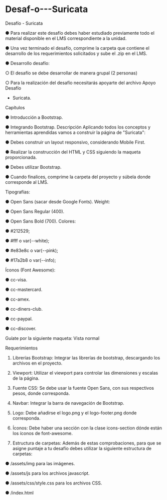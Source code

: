 # Desaf-o---Suricata
Desafío - Suricata


● Para realizar este desafío debes haber estudiado previamente todo el material
disponible en el LMS correspondiente a la unidad.

● Una vez terminado el desafío, comprime la carpeta que contiene el desarrollo de los
requerimientos solicitados y sube el .zip en el LMS.

● Desarrollo desafío:

○ El desafío se debe desarrollar de manera grupal (2 personas)

○ Para la realización del desafío necesitarás apoyarte del archivo Apoyo Desafío
- Suricata.


Capítulos

● Introducción a Bootstrap.

● Integrando Bootstrap.
Descripción
Aplicando todos los conceptos y herramientas aprendidas vamos a construir la página de
"Suricata":

● Debes construir un layout responsivo, considerando Mobile First.

● Realizar la construcción del HTML y CSS siguiendo la maqueta proporcionada.

● Debes utilizar Bootstrap.

● Cuando finalices, comprime la carpeta del proyecto y súbela donde corresponde al
LMS.

Tipografías:

● Open Sans (sacar desde Google Fonts).
Weight:

● Open Sans Regular (400).

● Open Sans Bold (700).
Colores:

● #212529;

● #fff o var(--white);

● #e83e8c o var(--pink);

● #17a2b8 o var(--info);


Íconos (Font Awesome):

● cc-visa.

● cc-mastercard.

● cc-amex.

● cc-diners-club.

● cc-paypal.

● cc-discover.


Guíate por la siguiente maqueta:
Vista normal





Requerimientos


1. Librerías Bootstrap: Integrar las librerías de bootstrap, descargando los archivos en
el proyecto.

2. Viewport: Utilizar el viewport para controlar las dimensiones y escalas de la página.

3. Fuente CSS: Se debe usar la fuente Open Sans, con sus respectivos pesos, donde
corresponda.

4. Navbar: Integrar la barra de navegación de Bootstrap.

5. Logo: Debe añadirse el logo.png y el logo-footer.png donde corresponda.

6. Íconos: Debe haber una sección con la clase icons-section dónde están los íconos de
font-awesome.

7. Estructura de carpetas: Además de estas comprobaciones, para que se asigne
puntaje a tu desafío debes utilizar la siguiente estructura de carpetas:

● /assets/img para las imágenes.

● /assets/js para los archivos javascript.

● /assets/css/style.css para los archivos CSS.

● /index.html
